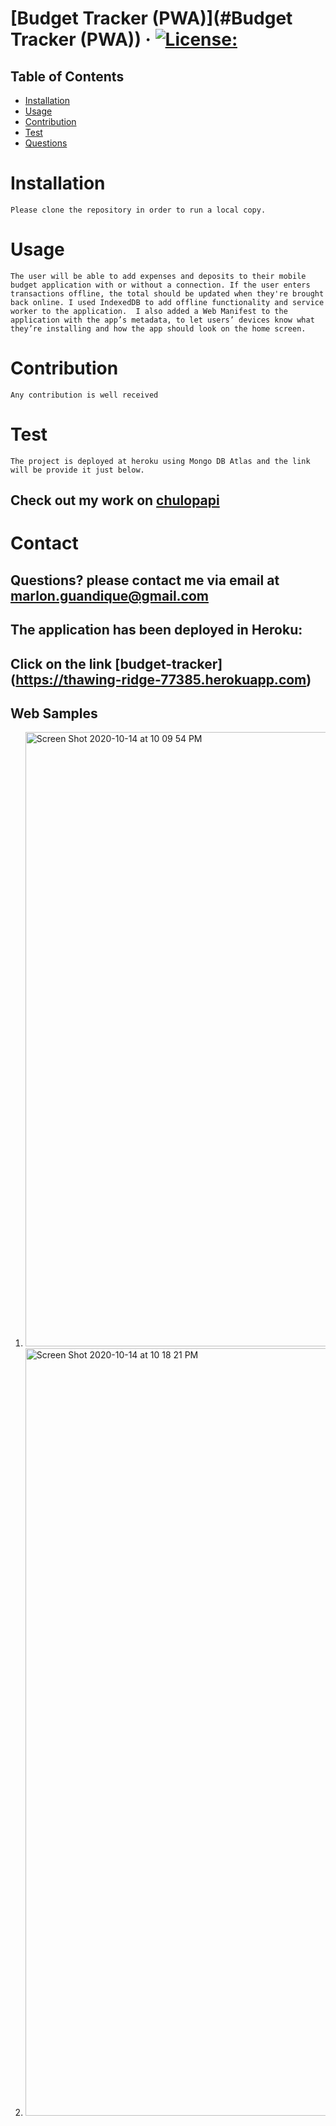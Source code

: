 # [Budget Tracker (PWA)](#Budget Tracker (PWA)) &middot; [![License:](https://img.shields.io/badge/License-MIT-yellow.svg)](https://opensource.org/licenses/MIT)
## Table of Contents
* [Installation](#Installation)
* [Usage](#usage)
* [Contribution](#Contribution)
* [Test](#Test)
* [Questions](#Contact)
# Installation
`Please clone the repository in order to run a local copy.`

# Usage
`The user will be able to add expenses and deposits to their mobile budget application with or without a connection. If the user enters transactions offline, the total should be updated when they're brought back online. I used IndexedDB to add offline functionality and service worker to the application.  I also added a Web Manifest to the application with the app’s metadata, to let users’ devices know what they’re installing and how the app should look on the home screen.`  

# Contribution
`Any contribution is well received`

# Test
`The project is deployed at heroku using Mongo DB Atlas and the link will be provide it just below.`

## Check out my work on [chulopapi](https://github.com/chulopapi)

# Contact 

## Questions? please contact me via email at <marlon.guandique@gmail.com> 

## The application has been deployed in Heroku: 

## Click on the link [budget-tracker] (https://thawing-ridge-77385.herokuapp.com)

## Web Samples

1. <img width="983" alt="Screen Shot 2020-10-14 at 10 09 54 PM" src="https://user-images.githubusercontent.com/14985358/96392605-795c4980-1171-11eb-88db-fc07993862f8.png">
2. <img width="1228" alt="Screen Shot 2020-10-14 at 10 18 21 PM" src="https://user-images.githubusercontent.com/14985358/96392601-75c8c280-1171-11eb-98fc-d9f9bf9f89bd.png">